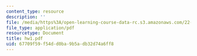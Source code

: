 ```yaml
---
content_type: resource
description: ''
file: /media/https%3A/open-learning-course-data-rc.s3.amazonaws.com/22-103-microscopic-theory-of-transport-fall-2003/67709f59f54dd0ba9b5adb32d74a6ff8_hw1.pdf
file_type: application/pdf
resourcetype: Document
title: hw1.pdf
uid: 67709f59-f54d-d0ba-9b5a-db32d74a6ff8
---
```

